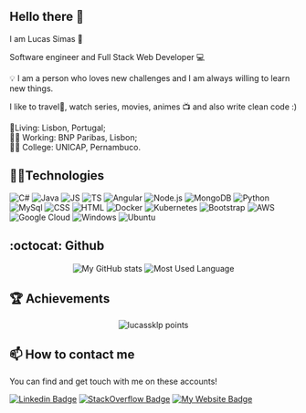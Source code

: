 ## Hello there 👋

I am Lucas Simas 👨

Software engineer and Full Stack Web Developer 💻


💡 I am a person who loves new challenges and I am always willing to learn new things.

I like to travel🌊,
watch series, movies, animes 📺 
and also write clean code :) 

<p align='left'>📍Living: Lisbon, Portugal;<br/> 👨‍💻 Working: BNP Paribas, Lisbon;<br/> 👨‍🎓 College: UNICAP, Pernambuco.</p>


<!-- ![visitors](https://visitor-badge.laobi.icu/badge?page_id=lucassklp.visitor-badge) -->

## 👨‍💻Technologies
<p>
    <img alt="C#" src="https://img.shields.io/badge/CSharp-563D7C?style=for-the-badge&logo=c#&logoColor=white"/>
    <img alt="Java" src="https://img.shields.io/badge/Java-E95420?style=for-the-badge&logo=java&logoColor=white"/>
    <img alt="JS" src="https://img.shields.io/badge/JavaScript-F7DF1E?style=for-the-badge&logo=javascript&logoColor=black"/>
    <img alt="TS" src="https://img.shields.io/badge/TypeScript-3178c6?style=for-the-badge&logo=typescript&logoColor=white"/>
    <img alt="Angular" src="https://img.shields.io/badge/Angular-e63410?style=for-the-badge&logo=angular&logoColor=white"/>
    <img alt="Node.js" src="https://img.shields.io/badge/Node.js-43853D?style=for-the-badge&logo=node.js&logoColor=white"/>
    <img alt="MongoDB" src="https://img.shields.io/badge/MongoDB-4EA94B?style=for-the-badge&logo=mongodb&logoColor=white"/>
    <img alt="Python" src="https://img.shields.io/badge/Python-14354C?style=for-the-badge&logo=python&logoColor=white"/>
    <img alt="MySql" src="https://img.shields.io/badge/MySQL-00000F?style=for-the-badge&logo=mysql&logoColor=white"/>
    <img alt="CSS" src="https://img.shields.io/badge/CSS3-1572B6?style=for-the-badge&logo=css3&logoColor=white"/>
    <img alt="HTML" src="https://img.shields.io/badge/HTML-239120?style=for-the-badge&logo=html5&logoColor=white"/>
    <img alt="Docker" src="https://img.shields.io/badge/Kubernetes-3371e3?style=for-the-badge&logo=docker&logoColor=white"/>
    <img alt="Kubernetes" src="https://img.shields.io/badge/Docker-0081CB?style=for-the-badge&logo=docker&logoColor=white"/>
    <img alt="Bootstrap" src="https://img.shields.io/badge/Bootstrap-563D7C?style=for-the-badge&logo=bootstrap&logoColor=white"/>
    <img alt="AWS" src="https://img.shields.io/badge/Amazon_AWS-232F3E?style=for-the-badge&logo=amazon-aws&logoColor=white"/>
    <img alt="Google Cloud" src="https://img.shields.io/badge/Google_Cloud-4285F4?style=for-the-badge&logo=google-cloud&logoColor=white"/>
    <img alt="Windows" src="https://img.shields.io/badge/Windows-0078D6?style=for-the-badge&logo=windows&logoColor=white"/>
    <img alt="Ubuntu" src="https://img.shields.io/badge/Ubuntu-E95420?style=for-the-badge&logo=ubuntu&logoColor=white"/>
</p>





## :octocat: Github
<p align="center">
    <img  align="center" src="https://github-readme-stats.vercel.app/api?username=lucassklp&count_private=true&show_icons=true&theme=onedark" alt="My GitHub stats"/>
    <img  align="center" src="https://github-readme-stats.vercel.app/api/top-langs/?username=lucassklp&langs_count=10&layout=compact&theme=onedark" alt="Most Used Language"/>
</p>


## 🏆️ Achievements
<p align="center">
    <img src="https://github-profile-trophy.vercel.app/?username=lucassklp&theme=onedark&margin-w=7&hide_border=true" alt="lucassklp points"/>
</p>



## 📫 How to contact me

You can find and get touch with me on these accounts!

[![Linkedin Badge](https://img.shields.io/badge/Lucas%20Simas-On%20linkedin-blue?style=for-the-badge&logo=linkedin)](https://www.linkedin.com/in/lucassimas/)
[![StackOverflow Badge](https://img.shields.io/badge/Lucas%20Simas-On%20StackOverflow-orange?style=for-the-badge&logo=stackoverflow)](https://stackoverflow.com/users/2886557/lucas-simas)
[![My Website Badge](https://img.shields.io/badge/lucassimas.com-see%20my%20website-blue?style=for-the-badge&logo=minutemailer)](https://www.lucassimas.com)

